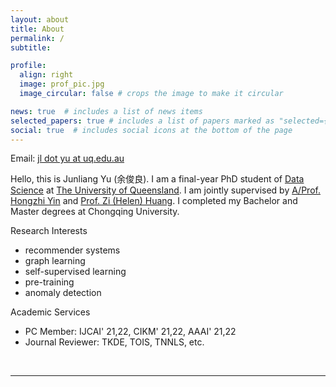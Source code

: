 ```yaml
---
layout: about
title: About
permalink: /
subtitle:

profile:
  align: right
  image: prof_pic.jpg
  image_circular: false # crops the image to make it circular

news: true  # includes a list of news items
selected_papers: true # includes a list of papers marked as "selected={true}"
social: true  # includes social icons at the bottom of the page
---
```

Email: <a href="mailto:jl.yu@uq.edu.au">jl dot yu at uq.edu.au</a> 

Hello, this is Junliang Yu (余俊良). I am a final-year PhD student of [Data Science](https://itee.uq.edu.au/data-science) at [The University of Queensland](https://www.uq.edu.au/). I am jointly supervised by [A/Prof. Hongzhi Yin](https://sites.google.com/view/hongzhi-yin/home) and [Prof. Zi (Helen) Huang](https://staff.itee.uq.edu.au/huang/). I completed my Bachelor and Master degrees at Chongqing University. 

Research Interests
+ recommender systems
+ graph learning
+ self-supervised learning
+ pre-training
+ anomaly detection

Academic Services
+ PC Member: IJCAI' 21,22, CIKM' 21,22, AAAI' 21,22
+ Journal Reviewer: TKDE, TOIS, TNNLS, etc.

<br>
<hr>